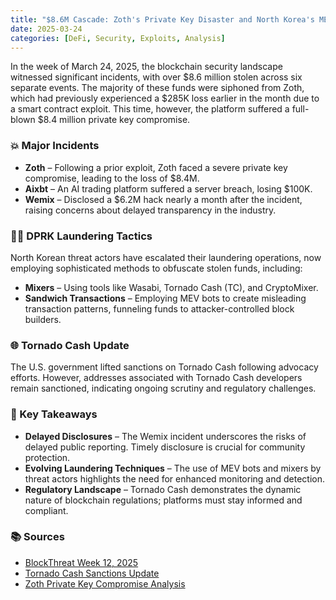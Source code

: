 ```yaml
---
title: "$8.6M Cascade: Zoth's Private Key Disaster and North Korea's MEV Bot Laundering Evolution"
date: 2025-03-24
categories: [DeFi, Security, Exploits, Analysis]
---
```



In the week of March 24, 2025, the blockchain security landscape witnessed significant incidents, with over $8.6 million stolen across six separate events. The majority of these funds were siphoned from Zoth, which had previously experienced a $285K loss earlier in the month due to a smart contract exploit. This time, however, the platform suffered a full-blown $8.4 million private key compromise.

### 💥 Major Incidents

- **Zoth** – Following a prior exploit, Zoth faced a severe private key compromise, leading to the loss of $8.4M.
- **Aixbt** – An AI trading platform suffered a server breach, losing $100K.
- **Wemix** – Disclosed a $6.2M hack nearly a month after the incident, raising concerns about delayed transparency in the industry.

### 🕵️‍♂️ DPRK Laundering Tactics

North Korean threat actors have escalated their laundering operations, now employing sophisticated methods to obfuscate stolen funds, including:

- **Mixers** – Using tools like Wasabi, Tornado Cash (TC), and CryptoMixer.
- **Sandwich Transactions** – Employing MEV bots to create misleading transaction patterns, funneling funds to attacker-controlled block builders.

### 🌐 Tornado Cash Update

The U.S. government lifted sanctions on Tornado Cash following advocacy efforts. However, addresses associated with Tornado Cash developers remain sanctioned, indicating ongoing scrutiny and regulatory challenges.

### 🧠 Key Takeaways

- **Delayed Disclosures** – The Wemix incident underscores the risks of delayed public reporting. Timely disclosure is crucial for community protection.
- **Evolving Laundering Techniques** – The use of MEV bots and mixers by threat actors highlights the need for enhanced monitoring and detection.
- **Regulatory Landscape** – Tornado Cash demonstrates the dynamic nature of blockchain regulations; platforms must stay informed and compliant.

### 📚 Sources

- [BlockThreat Week 12, 2025](https://newsletter.blockthreat.io/p/blockthreat-week-12-2025?utm_source=substack&publication_id=8105&post_id=159708009&utm_medium=email&utm_content=share&utm_campaign=email-share&isFreemail=true&r=30d2a8&triedRedirect=true)
- [Tornado Cash Sanctions Update](https://home.treasury.gov/news/press-releases/jy1629)
- [Zoth Private Key Compromise Analysis](https://twitter.com/blockthreat/status/159708009)

